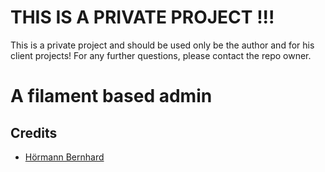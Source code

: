 # THIS IS A PRIVATE PROJECT !!!

This is a private project and should be used only be the author and for his client projects! For any further questions, please contact the repo owner.

# A filament based admin

## Credits

- [Hörmann Bernhard](https://github.com/bernhardh)
